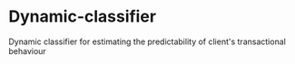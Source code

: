 # Dynamic-classifier
Dynamic classifier for estimating the predictability of client's transactional behaviour
